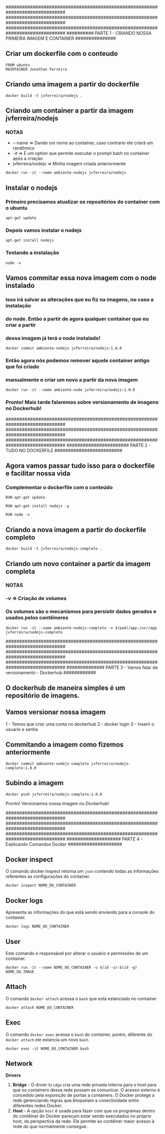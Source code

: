 ##############################################################################
##############################################################################
##############################################################################
########## PARTE 1 - CRIANDO NOSSA PRIMEIRA IMAGEM E CONTAINER ###############

## Criar um dockerfile com o conteudo

```
FROM ubuntu
MAINTAINER Jonathan Ferreira
```

## Criando uma imagem a partir do dockerfile

```
docker build -t jvferreira/nodejs .
```

## Criando um container a partir da imagem jvferreira/nodejs
### NOTAS
* --name => Dando um nome ao container, caso contrario ele criará um randômico
* -it => É um option que permite executar o prompt bash no container após a criação
* jvferreira/nodejs => Minha imagem criada anteriormente

```
docker run -it --name ambiente-nodejs jvferreira/nodejs
```

## Instalar o nodejs

### Primeiro precisamos atualizar os repositórios do container com o ubuntu

```
apt-get update
```

### Depois vamos instalar o nodejs

```
apt-get install nodejs
```

### Testando a instalação

```
node -v
```

## Vamos commitar essa nova imagem com o node instalado

### Isso irá salvar as alterações que eu fiz na imagens, no caso a instalação
### do node. Então a partir de agora qualquer container que eu criar a partir
### dessa imagem já terá o node instalado!

```
docker commit ambiente-nodejs jvferreira/nodejs:1.0.0
```

### Então agora nós podemos remover aquele container antigo que foi criado
### manualmente e criar um novo a partir da nova imagem

```
docker run -it --name ambiente-node jvferreira/nodejs:1.0.0
```

### Pronto! Mais tarde falaremos sobre versionamento de imagens no Dockerhub!

##############################################################################
##############################################################################
##############################################################################
####################### PARTE 2 - TUDO NO DOCKERFILE #########################

## Agora vamos passar tudo isso para o dockerfile e facilitar nossa vida

### Complementar o dockerfile com o conteúdo

```
RUN apt-get update

RUN apt-get install nodejs -y

RUN node -v
```

## Criando a nova imagem a partir do dockerfile completo

```
docker build -t jvferreira/nodejs-completo .
```

## Criando um novo container a partir da imagem completa

### NOTAS
### -v => Criação de volumes
### Os volumes são o mecanismos para persistir dados gerados e usados ​​pelos contêineres

```
docker run -it --name ambiente-nodejs-completo -v $(pwd)/app:/usr/app jvferreira/nodejs-completo
```

##############################################################################
##############################################################################
##############################################################################
############## PARTE 3 - Vamos falar de versionamento - Dockerhub ############


## O dockerhub de maneira simples é um repositório de imagens.

## Vamos versionar nossa imagem

1 - Temos que criar uma conta no dockerhub
2 - docker login
3 - Inserir o usuario e senha

## Commitando a imagem como fizemos anteriormente

```
docker commit ambiente-nodejs-completo jvferreira/nodejs-completo:1.0.0
```

## Subindo a imagem

```
docker push jvferreira/nodejs-completo:1.0.0
```

Pronto! Versionamos nossa imagem no Dockerhub!

##############################################################################
##############################################################################
##############################################################################
#################### PARTE 4 - Explicando Comandos Docker ####################

## Docker inspect

O comando docker inspect retorna um `json` contendo todas as informações referentes as configurações do container.

```
docker inspect NOMO_DO_CONTAINER
```

## Docker logs
Apresenta as informações do que está sendo enviando para a console do container.

```
docker logs NOME_DO_CONTAINER
```

## User
Este comando é responsável por alterar o usuário e permissões de um container.

```
docker run -it --name NOME_DO_CONTAINER -u $(id -u):$(id -g) NOME_DA_IMAGE
```

## Attach
O comando `docker attach` acessa o `bash` que está estanciado no container

```
docker attach NOME_DO_CONTAINER
```

## Exec
O comando `docker exec` acessa o `bash` do container, porém, diferente do `docker attach` ele estancia um novo `bash`.

```
docker exec -it NOME_DO_CONTAINER bash
```

## Network

**Drivers**

 1. **Bridge** - O driver `bridge` cria uma rede privada interna para o host para que os containers dessa rede possam se comunicar. O acesso externo é concedido pela exposição de portas a containers. O Docker protege a rede gerenciando regras que bloqueiam a conectividade entre diferentes redes Docker.
 2. **Host** - A opção `host` é usada para fazer com que os programas dentro do contêiner do Docker pareçam estar sendo executados no próprio host, da perspectiva da rede. Ele permite ao contêiner maior acesso à rede do que normalmente consegue.
